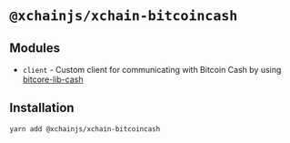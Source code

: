 # `@xchainjs/xchain-bitcoincash`

## Modules

- `client` - Custom client for communicating with Bitcoin Cash by using [bitcore-lib-cash](https://github.com/bitpay/bitcore/tree/master/packages/bitcore-lib-cash)

## Installation

```
yarn add @xchainjs/xchain-bitcoincash
```
